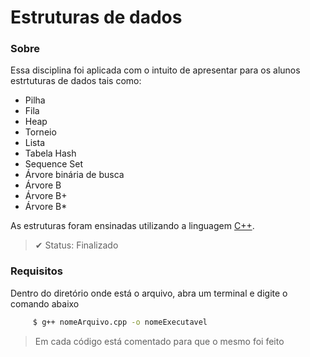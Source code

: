 # Estruturas de dados

### Sobre
Essa disciplina foi aplicada com o intuito de apresentar para os alunos estrtuturas de dados tais como:
- Pilha
- Fila
- Heap
- Torneio
- Lista
- Tabela Hash
- Sequence Set
- Árvore binária de busca
- Árvore B
- Árvore B+
- Árvore B*

As estruturas foram ensinadas utilizando a linguagem [C++](https://www.cplusplus.com/doc/).

> ✔ Status: Finalizado

### Requisitos

Dentro do diretório onde está o arquivo, abra um terminal e digite o comando abaixo
```bash
     $ g++ nomeArquivo.cpp -o nomeExecutavel
 ```
 > Em cada código está comentado para que o mesmo foi feito
